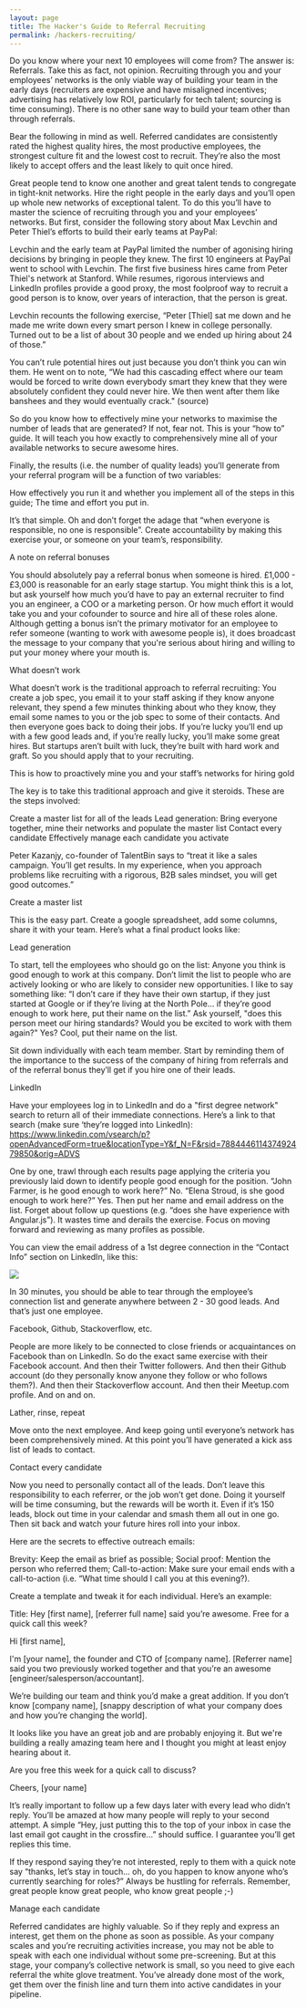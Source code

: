 ```yaml
---
layout: page
title: The Hacker's Guide to Referral Recruiting
permalink: /hackers-recruiting/
---
```


Do you know where your next 10 employees will come from? The answer is: Referrals. Take this as fact, not opinion. Recruiting through you and your employees’ networks is the only viable way of building your team in the early days (recruiters are expensive and have misaligned incentives; advertising has relatively low ROI, particularly for tech talent; sourcing is time consuming). There is no other sane way to build your team other than through referrals.

Bear the following in mind as well. Referred candidates are consistently rated the highest quality hires, the most productive employees, the strongest culture fit and the lowest cost to recruit. They’re also the most likely to accept offers and the least likely to quit once hired.

Great people tend to know one another and great talent tends to congregate in tight-knit networks. Hire the right people in the early days and you’ll open up whole new networks of exceptional talent. To do this you’ll have to master the science of recruiting through you and your employees’ networks. But first, consider the following story about Max Levchin and Peter Thiel’s efforts to build their early teams at PayPal:

Levchin and the early team at PayPal limited the number of agonising hiring decisions by bringing in people they knew. The first 10 engineers at PayPal went to school with Levchin. The first five business hires came from Peter Thiel's network at Stanford. While resumes, rigorous interviews and LinkedIn profiles provide a good proxy, the most foolproof way to recruit a good person is to know, over years of interaction, that the person is great.

Levchin recounts the following exercise, “Peter [Thiel] sat me down and he made me write down every smart person I knew in college personally. Turned out to be a list of about 30 people and we ended up hiring about 24 of those.”  

You can’t rule potential hires out just because you don’t think you can win them. He went on to note, “We had this cascading effect where our team would be forced to write down everybody smart they knew that they were absolutely confident they could never hire. We then went after them like banshees and they would eventually crack." (source)

So do you know how to effectively mine your networks to maximise the number of leads that are generated? If not, fear not. This is your “how to” guide. It will teach you how exactly to comprehensively mine all of your available networks to secure awesome hires.

Finally, the results (i.e. the number of quality leads) you’ll generate from your referral program will be a function of two variables:

How effectively you run it and whether you implement all of the steps in this guide;
The time and effort you put in.

It’s that simple. Oh and don’t forget the adage that “when everyone is responsible, no one is responsible”. Create accountability by making this exercise your, or someone on your team’s, responsibility.

A note on referral bonuses

You should absolutely pay a referral bonus when someone is hired. £1,000 - £3,000 is reasonable for an early stage startup. You might think this is a lot, but ask yourself how much you’d have to pay an external recruiter to find you an engineer, a COO or a marketing person. Or how much effort it would take you and your cofounder to source and hire all of these roles alone. Although getting a bonus isn’t the primary motivator for an employee to refer someone (wanting to work with awesome people is), it does broadcast the message to your company that you're serious about hiring and willing to put your money where your mouth is.

What doesn’t work

What doesn’t work is the traditional approach to referral recruiting: You create a job spec, you email it to your staff asking if they know anyone relevant, they spend a few minutes thinking about who they know, they email some names to you or the job spec to some of their contacts. And then everyone goes back to doing their jobs. If you’re lucky you’ll end up with a few good leads and, if you’re really lucky, you’ll make some great hires. But startups aren’t built with luck, they’re built with hard work and graft. So you should apply that to your recruiting.

This is how to proactively mine you and your staff’s networks for hiring gold

The key is to take this traditional approach and give it steroids. These are the steps involved:

Create a master list for all of the leads
Lead generation: Bring everyone together, mine their networks and populate the master list
Contact every candidate
Effectively manage each candidate you activate

Peter Kazanjy, co-founder of TalentBin says to “treat it like a sales campaign. You’ll get results. In my experience, when you approach problems like recruiting with a rigorous, B2B sales mindset, you will get good outcomes.”

Create a master list

This is the easy part. Create a google spreadsheet, add some columns, share it with your team. Here’s what a final product looks like:



Lead generation

To start, tell the employees who should go on the list: Anyone you think is good enough to work at this company. Don’t limit the list to people who are actively looking or who are likely to consider new opportunities. I like to say something like: “I don’t care if they have their own startup, if they just started at Google or if they’re living at the North Pole… if they’re good enough to work here, put their name on the list.” Ask yourself, "does this person meet our hiring standards? Would you be excited to work with them again?" Yes? Cool, put their name on the list.

Sit down individually with each team member. Start by reminding them of the importance to the success of the company of hiring from referrals and of the referral bonus they’ll get if you hire one of their leads. 

LinkedIn

Have your employees log in to LinkedIn and do a "first degree network" search to return all of their immediate connections. Here’s a link to that search (make sure ‘they’re logged into LinkedIn):
https://www.linkedin.com/vsearch/p?openAdvancedForm=true&locationType=Y&f_N=F&rsid=788444611437492479850&orig=ADVS

One by one, trawl through each results page applying the criteria you previously laid down to identify people good enough for the position. “John Farmer, is he good enough to work here?” No. “Elena Stroud, is she good enough to work here?” Yes. Then put her name and email address on the list. Forget about follow up questions (e.g. “does she have experience with Angular.js”). It wastes time and derails the exercise. Focus on moving forward and reviewing as many profiles as possible.

You can view the email address of a 1st degree connection in the “Contact Info” section on LinkedIn, like this:

![](http://imgur.com/DvhfUhF)

In 30 minutes, you should be able to tear through the employee’s connection list and generate anywhere between 2 - 30 good leads. And that’s just one employee.

Facebook, Github, Stackoverflow, etc.

People are more likely to be connected to close friends or acquaintances on Facebook than on LinkedIn. So do the exact same exercise with their Facebook account. And then their Twitter followers. And then their Github account (do they personally know anyone they follow or who follows them?). And then their Stackoverflow account. And then their Meetup.com profile. And on and on.

Lather, rinse, repeat

Move onto the next employee. And keep going until everyone’s network has been comprehensively mined. At this point you’ll have generated a kick ass list of leads to contact.

Contact every candidate

Now you need to personally contact all of the leads. Don’t leave this responsibility to each referrer, or the job won’t get done. Doing it yourself will be time consuming, but the rewards will be worth it. Even if it’s 150 leads, block out time in your calendar and smash them all out in one go. Then sit back and watch your future hires roll into your inbox.

Here are the secrets to effective outreach emails:

Brevity: Keep the email as brief as possible;
Social proof: Mention the person who referred them;
Call-to-action: Make sure your email ends with a call-to-action (i.e. “What time should I call you at this evening?).

Create a template and tweak it for each individual. Here’s an example:

Title: Hey [first name], [referrer full name] said you’re awesome. Free for a quick call this week?
 
Hi [first name],

I'm [your name], the founder and CTO of [company name]. [Referrer name] said you two previously worked together and that you’re an awesome [engineer/salesperson/accountant].

We’re building our team and think you’d make a great addition. If you don’t know [company name], [snappy description of what your company does and how you’re changing the world].

It looks like you have an great job and are probably enjoying it. But we're building a really amazing team here and I thought you might at least enjoy hearing about it. 

Are you free this week for a quick call to discuss?

Cheers,
[your name]

It’s really important to follow up a few days later with every lead who didn’t reply. You’ll be amazed at how many people will reply to your second attempt. A simple “Hey, just putting this to the top of your inbox in case the last email got caught in the crossfire...” should suffice. I guarantee you’ll get replies this time.

If they respond saying they’re not interested, reply to them with a quick note say “thanks, let’s stay in touch… oh, do you happen to know anyone who’s currently searching for roles?” Always be hustling for referrals. Remember, great people know great people, who know great people ;-)

Manage each candidate 

Referred candidates are highly valuable. So if they reply and express an interest, get them on the phone as soon as possible. As your company scales and you’re recruiting activities increase, you may not be able to speak with each one individual without some pre-screening. But at this stage, your company’s collective network is small, so you need to give each referral the white glove treatment. You’ve already done most of the work, get them over the finish line and turn them into active candidates in your pipeline.